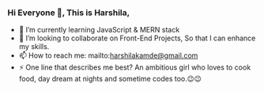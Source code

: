 ### Hi Everyone 👋, This is Harshila, 

- 🌱 I’m currently learning JavaScript & MERN stack
- 👯 I’m looking to collaborate on Front-End Projects, So that I can enhance my skills.
- 📫 How to reach me: mailto:harshilakamde@gmail.com
- ⚡  One line that describes me best?
        An ambitious girl who loves to cook food, day dream at nights and sometime codes too.😉😉

